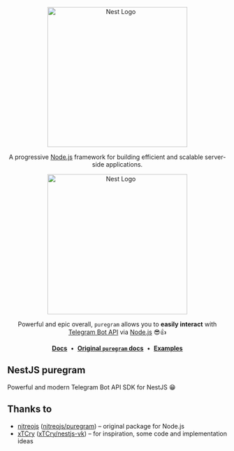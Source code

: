 <p align="center">
  <a href="http://nestjs.com/" target="blank"><img src="https://nestjs.com/img/logo_text.svg" width="320" alt="Nest Logo" /></a>
</p>
<p align="center">
  A progressive <a href="http://nodejs.org" target="_blank">Node.js</a> framework for building efficient and scalable server-side applications.
</p>

<p align="center">
  <a href="http://nestjs.com/" target="blank"><img src="https://camo.githubusercontent.com/ae383d0564deaf25b8dba9046f38450cb1568317bb4d536cd9535b5911b0a7b6/68747470733a2f2f692e696d6775722e636f6d2f5a7a6a6d4538692e706e67" width="320" alt="Nest Logo" /></a>
</p>
<p align='center'>
  Powerful and epic overall,
  <code>puregram</code>
  allows you to
  <b>easily interact</b>
  with
  <a href='https://core.telegram.org/bots/api'>Telegram Bot API</a>
  via
  <a href='https://nodejs.org'>Node.js</a>
  😎👍
</p>

<div align='center'>
  <a href='https://github.com/ItzNeviKat/nestjs-puregram/tree/lord/docs'><b>Docs</b></a>
  <span>&nbsp;•&nbsp;</span>
  <a href='https://github.com/nitreojs/puregram#readme'><b>Original <code>puregram</code> docs</b></a>
  <span>&nbsp;•&nbsp;</span>
  <a href='https://github.com/ItzNeviKat/nestjs-puregram/tree/lord/sample'><b>Examples</b></a>
</div>

## NestJS puregram
Powerful and modern Telegram Bot API SDK for NestJS 😁

## Thanks to
- [nitreojs](https://github.com/nitreojs) ([nitreojs/puregram](https://github.com/nitreojs/puregram)) – original package for Node.js
- [xTCry](https://github.com/xTCry) ([xTCry/nestjs-vk](https://github.com/xTCry/nestjs-vk)) – for inspiration, some code and implementation ideas